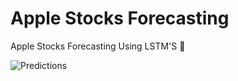 # Apple Stocks Forecasting

Apple Stocks Forecasting Using LSTM'S 🤑


![Predictions](https://github.com/gabrielmayers/apple_stocks_forecasting/blob/master/Predictions.png)

